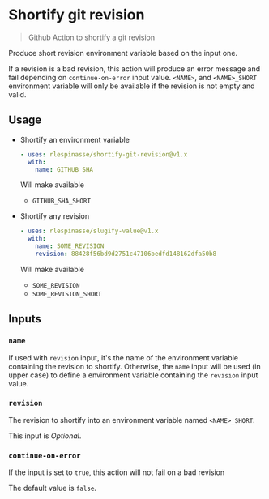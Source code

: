 # Shortify git revision

> Github Action to shortify a git revision

Produce short revision environment variable based on the input one.

If a revision is a bad revision, this action will produce an error message and fail depending on `continue-on-error` input value.
`<NAME>`, and `<NAME>_SHORT` environment variable will only be available if the revision is not empty and valid.

## Usage

- Shortify an environment variable

  ```yaml
  - uses: rlespinasse/shortify-git-revision@v1.x
    with:
      name: GITHUB_SHA
  ```

  Will make available

  - `GITHUB_SHA_SHORT`

- Shortify any revision

  ```yaml
  - uses: rlespinasse/slugify-value@v1.x
    with:
      name: SOME_REVISION
      revision: 88428f56bd9d2751c47106bedfd148162dfa50b8
  ```

  Will make available

  - `SOME_REVISION`
  - `SOME_REVISION_SHORT`

## Inputs

### `name`

If used with `revision` input, it's the name of the environment variable containing the revision to shortify.
Otherwise, the `name` input will be used (in upper case) to define a environment variable containing the `revision` input value.

### `revision`

The revision to shortify into an environment variable named `<NAME>_SHORT`.

This input is _Optional_.

### `continue-on-error`

If the input is set to `true`, this action will not fail on a bad revision

The default value is `false`.
